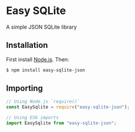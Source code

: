 # Easy SQLite

A simple JSON SQLite library

## Installation

First install [Node.js](http://nodejs.org/). Then:

```sh
$ npm install easy-sqlite-json
```

## Importing

```javascript
// Using Node.js `require()`
const EasySqlite = require("easy-sqlite-json");

// Using ES6 imports
import EasySqlite from "easy-sqlite-json";
```
